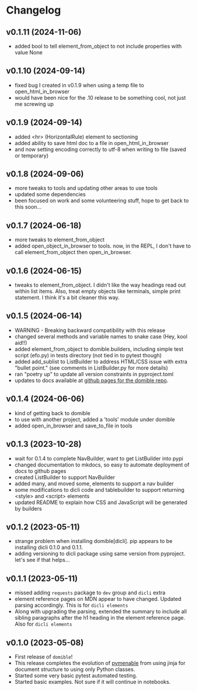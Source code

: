 # Changelog

## v0.1.11 (2024-11-06)

- added bool to tell element_from_object to not include properties with value None      

## v0.1.10 (2024-09-14)

- fixed bug I created in v0.1.9 when using a temp file to open_html_in_browser
- would have been nice for the .10 release to be something cool, not just me screwing up 

## v0.1.9 (2024-09-14)

- added &lt;hr> (HorizontalRule) element to sectioning
- added ability to save html doc to a file in open_html_in_browser
- and now setting encoding correctly to utf-8 when writing to file (saved or temporary)

## v0.1.8 (2024-09-06)

- more tweaks to tools and updating other areas to use tools
- updated some dependencies 
- been focused on work and some volunteering stuff, hope to get back to this soon...

## v0.1.7 (2024-06-18)

- more tweaks to element_from_object
- added open_object_in_browser to tools.
  now, in the REPL, I don't have to call element_from_object then open_in_browser.

## v0.1.6 (2024-06-15)

- tweaks to element_from_object.
  I didn't like the way headings read out within list items.
  Also, treat empty objects like terminals, simple print statement.
  I think it's a bit cleaner this way.

## v0.1.5 (2024-06-14)

- WARNING - Breaking backward compatibility with this release 
- changed several methods and variable names to snake case (Hey, kool aid!!)
- added element_from_object to domible.builders, including simple test script (efo.py) in tests directory 
  (not tied in to pytest though)
- added add_sublist to ListBuilder to address HTML/CSS issue with extra "bullet point."
  (see comments in ListBuilder.py for more details)
- ran "poetry up" to update all version constraints in pyproject.toml 
- updates to docs available at [github pages for the domible repo](https://joeldodson.github.io/domible/).

## v0.1.4 (2024-06-06)

- kind of getting back to domible 
- to use with another project, added a 'tools' module under domible
- added open_in_browser and save_to_file in tools 

## v0.1.3 (2023-10-28)

- wait for 0.1.4 to complete NavBuilder, want to get ListBuilder into pypi
- changed documentation to mkdocs, so easy to automate deployment of docs to github pages
- created ListBuilder to support NavBuilder 
- added many, and moved some, elements to support a nav builder
- some modifications to dicli code and tablebuilder to support returning &lt;style> and &lt;script> elements 
- updated README to explain how CSS and JavaScript will be generated by builders

## v0.1.2 (2023-05-11)

- strange problem when installing domible[dicli].  pip appears to be installing dicli 0.1.0 and 0.1.1.
- adding versioning to dicli package using same version from 
pyproject.  let's see if that helps...

## v0.1.1 (2023-05-11)

- missed adding `requests` package to `dev` group and `dicli` extra
- element reference pages on MDN appear to have changed.  Updated parsing accordingly.  This is for `dicli elements`
- Along with upgrading the parsing, extended the summary to include all sibling paragraphs after the h1 heading in the element reference page.  Also for `dicli elements` 

## v0.1.0 (2023-05-08)

- First release of `domible`!
- This release completes the evolution of
[pymenable](https://github.com/joeldodson/pymenable) from using jinja for document structure to using only Python classes.
- Started some very basic 
pytest automated testing.
- Started basic examples.  Not sure if it will continue in notebooks.
